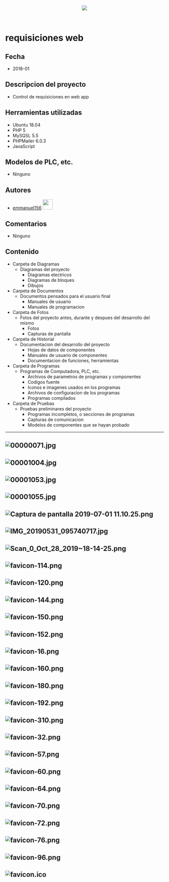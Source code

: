 <br/>
<p align="center">
  <img src="https://avatars2.githubusercontent.com/u/15052789?v=3&s=200">
</p>
<br/>

# requisiciones web

## Fecha
* 2018-01

## Descripcion del proyecto
* Control de requisiciones en web app

## Herramientas utilizadas
* Ubuntu 18.04
* PHP 5
* MySQSL 5.5
* PHPMailer 6.0.3
* JavaScript

## Modelos de PLC, etc.
* Ninguno

## Autores
* <a href="http://www.github.com/emmanuel156">emmanuel156</a> <img src="https://avatars3.githubusercontent.com/u/15036095?v=4" height="32" width="32">

## Comentarios
* Ninguno

## Contenido
* Carpeta de Diagramas
	* Diagramas del proyecto
		* Diagramas electricos
		* Diagramas de bloques
		* Dibujos
* Carpeta de Documentos
	* Documentos pensados para el usuario final
		* Manuales de usuario
		* Manuales de programacion
* Carpeta de Fotos
	* Fotos del proyecto antes, durante y despues del desarrollo del mismo
		* Fotos
		* Capturas de pantalla
* Carpeta de Historial
	* Documentacion del desarrollo del proyecto
		* Hojas de datos de componentes
		* Manuales de usuario de componentes
		* Documentacion de funciones, herramientas
* Carpeta de Programas
	* Programas de Computadora, PLC, etc. 
		* Archivos de parametros de programas y componentes
		* Codigos fuente
		* Iconos e imagenes usados en los programas
		* Archivos de configuracion de los programas
		* Programas compilados
* Carpeta de Pruebas
	* Pruebas preliminares del proyecto
		* Programas incompletos, o secciones de programas
		* Capturas de comunicacion
		* Modelos de componentes que se hayan probado

---
![00000071.jpg](/Fotos/00000071.jpg)
---
![00001004.jpg](/Fotos/00001004.jpg)
---
![00001053.jpg](/Fotos/00001053.jpg)
---
![00001055.jpg](/Fotos/00001055.jpg)
---
![Captura de pantalla 2019-07-01 11.10.25.png](/Fotos/Captura%20de%20pantalla%202019-07-01%2011.10.25.png)
---
![IMG_20190531_095740717.jpg](/Fotos/IMG_20190531_095740717.jpg)
---
![Scan_0_Oct_28_2019~18-14-25.png](/Fotos/Scan_0_Oct_28_2019~18-14-25.png)
---
![favicon-114.png](/Programas/favicon-114.png)
---
![favicon-120.png](/Programas/favicon-120.png)
---
![favicon-144.png](/Programas/favicon-144.png)
---
![favicon-150.png](/Programas/favicon-150.png)
---
![favicon-152.png](/Programas/favicon-152.png)
---
![favicon-16.png](/Programas/favicon-16.png)
---
![favicon-160.png](/Programas/favicon-160.png)
---
![favicon-180.png](/Programas/favicon-180.png)
---
![favicon-192.png](/Programas/favicon-192.png)
---
![favicon-310.png](/Programas/favicon-310.png)
---
![favicon-32.png](/Programas/favicon-32.png)
---
![favicon-57.png](/Programas/favicon-57.png)
---
![favicon-60.png](/Programas/favicon-60.png)
---
![favicon-64.png](/Programas/favicon-64.png)
---
![favicon-70.png](/Programas/favicon-70.png)
---
![favicon-72.png](/Programas/favicon-72.png)
---
![favicon-76.png](/Programas/favicon-76.png)
---
![favicon-96.png](/Programas/favicon-96.png)
---
![favicon.ico](/Programas/favicon.ico)
---

